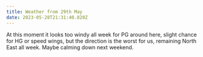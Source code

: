 ```yaml
---
title: Weather from 29th May
date: 2023-05-28T21:31:40.820Z
---
```

At this moment it looks too windy all week for PG around here, slight chance for HG or speed wings, but the direction is the worst for us, remaining North East all week.  Maybe calming down next weekend.